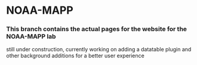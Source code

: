 # NOAA-MAPP

### This branch contains the actual pages for the website for the NOAA-MAPP lab


still under construction, currently working on adding a datatable plugin and other background additions for a better user experience
